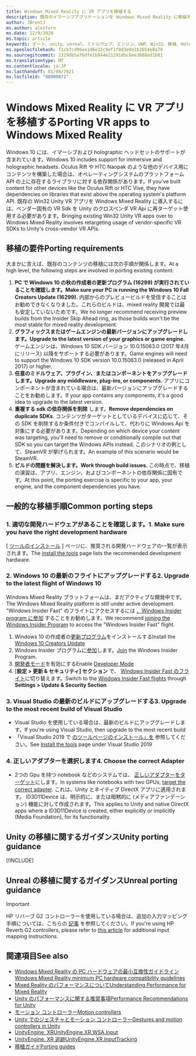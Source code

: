 ```yaml
---
title: Windows Mixed Reality に VR アプリを移植する
description: 既存のイマーシブアプリケーションを Windows Mixed Reality に移植する手順を説明したチュートリアルです。
author: JBrentJ
ms.author: alexturn
ms.date: 12/9/2020
ms.topic: article
keywords: ポート、unity、unreal、ミドルウェア、エンジン、UWP、Win32、移植、HoloLens ファースト世代、mixed reality ヘッドセット、windows mixed reality ヘッドセット、移行、Windows 10、入力マッピング、
ms.openlocfilehash: f1cb7cd96ee1d6e32c9ef1f8d3e0e1b2654e0a79
ms.sourcegitcommit: 2329db5a76dfe1b844e21291dbc8ee3888ed1b81
ms.translationtype: MT
ms.contentlocale: ja-JP
ms.lasthandoff: 01/08/2021
ms.locfileid: "98009872"
---
```

# <a name="porting-vr-apps-to-windows-mixed-reality"></a><span data-ttu-id="addde-104">Windows Mixed Reality に VR アプリを移植する</span><span class="sxs-lookup"><span data-stu-id="addde-104">Porting VR apps to Windows Mixed Reality</span></span>

<span data-ttu-id="addde-105">Windows 10 には、イマーシブおよび holographic ヘッドセットのサポートが含まれています。</span><span class="sxs-lookup"><span data-stu-id="addde-105">Windows 10 includes support for immersive and holographic headsets.</span></span> <span data-ttu-id="addde-106">Oculus Rift や HTC Naopak のような他のデバイス用にコンテンツを構築した場合は、オペレーティングシステムのプラットフォーム API の上に存在するライブラリに対する依存関係があります。</span><span class="sxs-lookup"><span data-stu-id="addde-106">If you've built content for other devices like the Oculus Rift or HTC Vive, they have dependencies on libraries that exist above the operating system's platform API.</span></span> <span data-ttu-id="addde-107">既存の Win32 Unity VR アプリを Windows Mixed Reality に導入するには、ベンダー固有の VR Sdk を Unity のクロスベンダ VR Api に再ターゲット使用する必要があります。</span><span class="sxs-lookup"><span data-stu-id="addde-107">Bringing existing Win32 Unity VR apps over to Windows Mixed Reality involves retargeting usage of vendor-specific VR SDKs to Unity's cross-vendor VR APIs.</span></span>

## <a name="porting-requirements"></a><span data-ttu-id="addde-108">移植の要件</span><span class="sxs-lookup"><span data-stu-id="addde-108">Porting requirements</span></span>

<span data-ttu-id="addde-109">大まかに言えば、既存のコンテンツの移植には次の手順が関係します。</span><span class="sxs-lookup"><span data-stu-id="addde-109">At a high level, the following steps are involved in porting existing content:</span></span>
1. <span data-ttu-id="addde-110">**PC で Windows 10 の秋の作成者の更新プログラム (16299) が実行されていることを確認します。**</span><span class="sxs-lookup"><span data-stu-id="addde-110">**Make sure your PC is running the Windows 10 Fall Creators Update (16299).**</span></span> <span data-ttu-id="addde-111">内部からのプレビュービルドを受信することはお勧めできなくなりました。これらのビルドは、mixed reality 開発では最も安定していないためです。</span><span class="sxs-lookup"><span data-stu-id="addde-111">We no longer recommend receiving preview builds from the Insider Skip Ahead ring, as those builds won't be the most stable for mixed reality development.</span></span>
2. <span data-ttu-id="addde-112">**グラフィックスまたはゲームエンジンの最新バージョンにアップグレードします。**</span><span class="sxs-lookup"><span data-stu-id="addde-112">**Upgrade to the latest version of your graphics or game engine.**</span></span> <span data-ttu-id="addde-113">ゲームエンジンは、Windows 10 SDK バージョン 10.0.15063.0 (2017 年4月にリリース) 以降をサポートする必要があります。</span><span class="sxs-lookup"><span data-stu-id="addde-113">Game engines will need to support the Windows 10 SDK version 10.0.15063.0 (released in April 2017) or higher.</span></span>
3. <span data-ttu-id="addde-114">**任意のミドルウェア、プラグイン、またはコンポーネントをアップグレードします。**</span><span class="sxs-lookup"><span data-stu-id="addde-114">**Upgrade any middleware, plug-ins, or components.**</span></span> <span data-ttu-id="addde-115">アプリにコンポーネントが含まれている場合は、最新バージョンにアップグレードすることをお勧めします。</span><span class="sxs-lookup"><span data-stu-id="addde-115">If your app contains any components, it's a good idea to upgrade to the latest version.</span></span>
4. <span data-ttu-id="addde-116">**重複する sdk の依存関係を削除** します。</span><span class="sxs-lookup"><span data-stu-id="addde-116">**Remove dependencies on duplicate SDKs**.</span></span> <span data-ttu-id="addde-117">コンテンツがターゲットとしているデバイスに応じて、その SDK を削除するか条件付きでコンパイルして、代わりに Windows Api を対象にする必要があります。</span><span class="sxs-lookup"><span data-stu-id="addde-117">Depending on which device your content was targeting, you'll need to remove or conditionally compile out that SDK so you can target the Windows APIs instead.</span></span> <span data-ttu-id="addde-118">このシナリオの例として、SteamVR が挙げられます。</span><span class="sxs-lookup"><span data-stu-id="addde-118">An example of this scenario would be SteamVR.</span></span>
5. <span data-ttu-id="addde-119">**ビルドの問題を解決します。**</span><span class="sxs-lookup"><span data-stu-id="addde-119">**Work through build issues.**</span></span> <span data-ttu-id="addde-120">この時点で、移植の演習は、アプリ、エンジン、およびコンポーネントの依存関係に固有です。</span><span class="sxs-lookup"><span data-stu-id="addde-120">At this point, the porting exercise is specific to your app, your engine, and the component dependencies you have.</span></span>

## <a name="common-porting-steps"></a><span data-ttu-id="addde-121">一般的な移植手順</span><span class="sxs-lookup"><span data-stu-id="addde-121">Common porting steps</span></span>

### <a name="1-make-sure-you-have-the-right-development-hardware"></a><span data-ttu-id="addde-122">1. 適切な開発ハードウェアがあることを確認します。</span><span class="sxs-lookup"><span data-stu-id="addde-122">1. Make sure you have the right development hardware</span></span>

<span data-ttu-id="addde-123">[ [ツールのインストール](../install-the-tools.md#immersive-vr-headset-requirements) ] ページに、推奨される開発ハードウェアの一覧が表示されます。</span><span class="sxs-lookup"><span data-stu-id="addde-123">The [install the tools](../install-the-tools.md#immersive-vr-headset-requirements) page lists the recommended development hardware.</span></span>

### <a name="2-upgrade-to-the-latest-flight-of-windows-10"></a><span data-ttu-id="addde-124">2. Windows 10 の最新のフライトにアップグレードする</span><span class="sxs-lookup"><span data-stu-id="addde-124">2. Upgrade to the latest flight of Windows 10</span></span>

<span data-ttu-id="addde-125">Windows Mixed Reality プラットフォームは、まだアクティブな開発中です。</span><span class="sxs-lookup"><span data-stu-id="addde-125">The Windows Mixed Reality platform is still under active development.</span></span> <span data-ttu-id="addde-126">"Windows Insider Fast" のフライトにアクセスするには [、Windows Insider program に参加](https://insider.windows.com/) することをお勧めします。</span><span class="sxs-lookup"><span data-stu-id="addde-126">We recommend [joining the Windows Insider Program](https://insider.windows.com/) to access the "Windows Insider Fast" flight.</span></span>
1. <span data-ttu-id="addde-127">Windows 10 の作成者の[更新プログラム](https://www.microsoft.com/software-download/windows10)をインストールする</span><span class="sxs-lookup"><span data-stu-id="addde-127">Install the [Windows 10 Creators Update](https://www.microsoft.com/software-download/windows10)</span></span>
2. <span data-ttu-id="addde-128">Windows Insider プログラムに[参加](https://insider.windows.com/)します。</span><span class="sxs-lookup"><span data-stu-id="addde-128">[Join](https://insider.windows.com/) the Windows Insider Program.</span></span>
3. <span data-ttu-id="addde-129">[開発者モード](https://docs.microsoft.com/windows/uwp/get-started/enable-your-device-for-development)を有効にする</span><span class="sxs-lookup"><span data-stu-id="addde-129">Enable [Developer Mode](https://docs.microsoft.com/windows/uwp/get-started/enable-your-device-for-development)</span></span>
4. <span data-ttu-id="addde-130">[**設定 > 更新 & セキュリティ] セクション** で、 [Windows Insider Fast のフライト](https://blogs.technet.microsoft.com/uktechnet/2016/07/01/joining-insider-preview)に切り替えます。</span><span class="sxs-lookup"><span data-stu-id="addde-130">Switch to the [Windows Insider Fast flights](https://blogs.technet.microsoft.com/uktechnet/2016/07/01/joining-insider-preview) through **Settings > Update & Security Section**</span></span>

### <a name="3-upgrade-to-the-most-recent-build-of-visual-studio"></a><span data-ttu-id="addde-131">3. Visual Studio の最新のビルドにアップグレードする</span><span class="sxs-lookup"><span data-stu-id="addde-131">3. Upgrade to the most recent build of Visual Studio</span></span>
* <span data-ttu-id="addde-132">Visual Studio を使用している場合は、最新のビルドにアップグレードします。</span><span class="sxs-lookup"><span data-stu-id="addde-132">If you're using Visual Studio, then upgrade to the most recent build</span></span>
* <span data-ttu-id="addde-133">「Visual Studio 2019 で [のツールページのインストール」を](../install-the-tools.md#installation-checklist) 参照してください。</span><span class="sxs-lookup"><span data-stu-id="addde-133">See [Install the tools](../install-the-tools.md#installation-checklist) page under Visual Studio 2019</span></span>

### <a name="4-choose-the-correct-adapter"></a><span data-ttu-id="addde-134">4. 正しいアダプターを選択します</span><span class="sxs-lookup"><span data-stu-id="addde-134">4. Choose the correct Adapter</span></span>
* <span data-ttu-id="addde-135">2つの Gpu を持つ notebook などのシステムでは、 [正しいアダプターをターゲット](../native/rendering-in-directx.md#hybrid-graphics-pcs-and-mixed-reality-applications)にします。</span><span class="sxs-lookup"><span data-stu-id="addde-135">In systems like notebooks with two GPUs, [target the correct adapter](../native/rendering-in-directx.md#hybrid-graphics-pcs-and-mixed-reality-applications).</span></span> <span data-ttu-id="addde-136">これは、Unity とネイティブ DirectX アプリに適用されます。 ID3D11Device は、明示的に、または暗黙的に (メディアファンデーション) 機能に対して作成されます。</span><span class="sxs-lookup"><span data-stu-id="addde-136">This applies to Unity and native DirectX apps where a ID3D11Device is created, either explicitly or implicitly (Media Foundation), for its functionality.</span></span>

## <a name="unity-porting-guidance"></a><span data-ttu-id="addde-137">Unity の移植に関するガイダンス</span><span class="sxs-lookup"><span data-stu-id="addde-137">Unity porting guidance</span></span>

[!INCLUDE[](includes/unity-porting-guidance.md)]

## <a name="unreal-porting-guidance"></a><span data-ttu-id="addde-138">Unreal の移植に関するガイダンス</span><span class="sxs-lookup"><span data-stu-id="addde-138">Unreal porting guidance</span></span>

> [!IMPORTANT]
> <span data-ttu-id="addde-139">HP リバーブ G2 コントローラーを使用している場合は、追加の入力マッピング手順については、こちらの [記事](../unreal/unreal-reverb-g2-controllers.md) を参照してください。</span><span class="sxs-lookup"><span data-stu-id="addde-139">If you're using HP Reverb G2 controllers, please refer to [this article](../unreal/unreal-reverb-g2-controllers.md) for additional input mapping instructions.</span></span>

## <a name="see-also"></a><span data-ttu-id="addde-140">関連項目</span><span class="sxs-lookup"><span data-stu-id="addde-140">See also</span></span>
* [<span data-ttu-id="addde-141">Windows Mixed Reality の PC ハードウェアの最小互換性ガイドライン</span><span class="sxs-lookup"><span data-stu-id="addde-141">Windows Mixed Reality minimum PC hardware compatibility guidelines</span></span>](https://docs.microsoft.com/windows/mixed-reality/enthusiast-guide/windows-mixed-reality-minimum-pc-hardware-compatibility-guidelines)
* [<span data-ttu-id="addde-142">Mixed Reality のパフォーマンスについて</span><span class="sxs-lookup"><span data-stu-id="addde-142">Understanding Performance for Mixed Reality</span></span>](../platform-capabilities-and-apis/understanding-performance-for-mixed-reality.md)
* [<span data-ttu-id="addde-143">Unity のパフォーマンスに関する推奨事項</span><span class="sxs-lookup"><span data-stu-id="addde-143">Performance Recommendations for Unity</span></span>](../unity/performance-recommendations-for-unity.md)
* [<span data-ttu-id="addde-144">モーション コントローラー</span><span class="sxs-lookup"><span data-stu-id="addde-144">Motion controllers</span></span>](../../design/motion-controllers.md)
* [<span data-ttu-id="addde-145">Unity でのジェスチャとモーション コントローラー</span><span class="sxs-lookup"><span data-stu-id="addde-145">Gestures and motion controllers in Unity</span></span>](../unity/gestures-and-motion-controllers-in-unity.md)
* [<span data-ttu-id="addde-146">UnityEngine. XR</span><span class="sxs-lookup"><span data-stu-id="addde-146">UnityEngine.XR.WSA.Input</span></span>](https://docs.unity3d.com/ScriptReference/XR.WSA.Input.InteractionManager.html)
* [<span data-ttu-id="addde-147">UnityEngine. XR 追跡</span><span class="sxs-lookup"><span data-stu-id="addde-147">UnityEngine.XR.InputTracking</span></span>](https://docs.unity3d.com/ScriptReference/XR.InputTracking.html)
* [<span data-ttu-id="addde-148">移植ガイド</span><span class="sxs-lookup"><span data-stu-id="addde-148">Porting guides</span></span>](porting-guides.md)